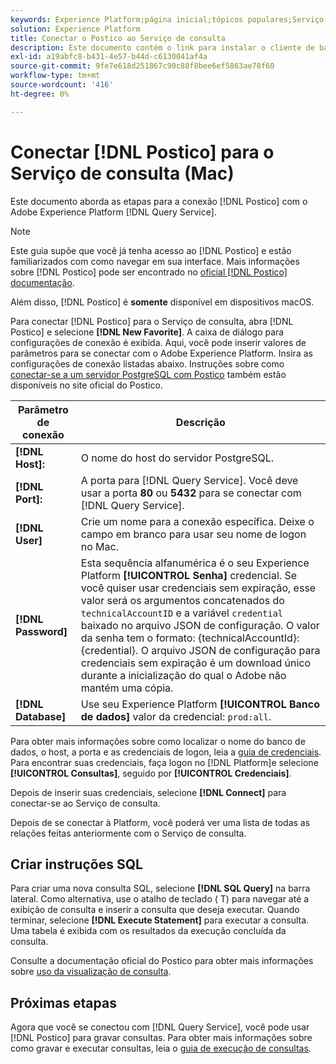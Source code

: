 ```yaml
---
keywords: Experience Platform;página inicial;tópicos populares;Serviço de consulta;serviço de consulta;postico;Postico;conectar ao serviço de consulta;
solution: Experience Platform
title: Conectar o Postico ao Serviço de consulta
description: Este documento contém o link para instalar o cliente de backup Postico para o Serviço de Consulta do Adobe Experience Platform.
exl-id: a19abfc8-b431-4e57-b44d-c6130041af4a
source-git-commit: 9fe7e618d251867c90c88f8bee6ef5863ae78f60
workflow-type: tm+mt
source-wordcount: '416'
ht-degree: 0%

---
```


# Conectar [!DNL Postico] para o Serviço de consulta (Mac)

Este documento aborda as etapas para a conexão [!DNL Postico] com o Adobe Experience Platform [!DNL Query Service].

>[!NOTE]
>
> Este guia supõe que você já tenha acesso ao [!DNL Postico] e estão familiarizados com como navegar em sua interface. Mais informações sobre [!DNL Postico] pode ser encontrado no [oficial [!DNL Postico] documentação](https://eggerapps.at/postico/docs).
> 
> Além disso, [!DNL Postico] é **somente** disponível em dispositivos macOS.

Para conectar [!DNL Postico] para o Serviço de consulta, abra [!DNL Postico] e selecione **[!DNL New Favorite]**. A caixa de diálogo para configurações de conexão é exibida. Aqui, você pode inserir valores de parâmetros para se conectar com o Adobe Experience Platform. Insira as configurações de conexão listadas abaixo. Instruções sobre como [conectar-se a um servidor PostgreSQL com Postico](https://eggerapps.at/postico/docs/v1.5.21/favorite-window.html) também estão disponíveis no site oficial do Postico.

| Parâmetro de conexão | Descrição |
|---|---|
| **[!DNL Host]:** | O nome do host do servidor PostgreSQL. |
| **[!DNL Port]:** | A porta para [!DNL Query Service]. Você deve usar a porta **80** ou **5432** para se conectar com [!DNL Query Service]. |
| **[!DNL User]** | Crie um nome para a conexão específica. Deixe o campo em branco para usar seu nome de logon no Mac. |
| **[!DNL Password]** | Esta sequência alfanumérica é o seu Experience Platform **[!UICONTROL Senha]** credencial. Se você quiser usar credenciais sem expiração, esse valor será os argumentos concatenados do `technicalAccountID` e a variável `credential` baixado no arquivo JSON de configuração. O valor da senha tem o formato: {technicalAccountId}:{credential}. O arquivo JSON de configuração para credenciais sem expiração é um download único durante a inicialização do qual o Adobe não mantém uma cópia. |
| **[!DNL Database]** | Use seu Experience Platform **[!UICONTROL Banco de dados]** valor da credencial: `prod:all`. |

Para obter mais informações sobre como localizar o nome do banco de dados, o host, a porta e as credenciais de logon, leia a [guia de credenciais](../ui/credentials.md). Para encontrar suas credenciais, faça logon no [!DNL Platform]e selecione **[!UICONTROL Consultas]**, seguido por **[!UICONTROL Credenciais]**.

Depois de inserir suas credenciais, selecione **[!DNL Connect]** para conectar-se ao Serviço de consulta.

Depois de se conectar à Platform, você poderá ver uma lista de todas as relações feitas anteriormente com o Serviço de consulta.

## Criar instruções SQL

Para criar uma nova consulta SQL, selecione **[!DNL SQL Query]** na barra lateral. Como alternativa, use o atalho de teclado ( T) para navegar até a exibição de consulta e inserir a consulta que deseja executar. Quando terminar, selecione **[!DNL Execute Statement]** para executar a consulta. Uma tabela é exibida com os resultados da execução concluída da consulta.

Consulte a documentação oficial do Postico para obter mais informações sobre [uso da visualização de consulta](https://eggerapps.at/postico/docs/v1.3.1/sql-query-view.html).

## Próximas etapas

Agora que você se conectou com [!DNL Query Service], você pode usar [!DNL Postico] para gravar consultas. Para obter mais informações sobre como gravar e executar consultas, leia o [guia de execução de consultas](../best-practices/writing-queries.md).
